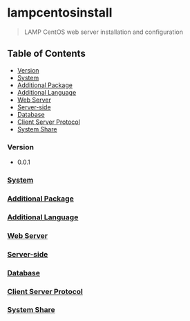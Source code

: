 # lampcentosinstall
> LAMP CentOS web server installation and configuration

## Table of Contents
* [Version](#version)
* [System](#system)
* [Additional Package](#additional-package)
* [Additional Language](#additional-language)
* [Web Server](#web-server)
* [Server-side](#server-side)
* [Database](#database)
* [Client Server Protocol](#client-server-protocol)
* [System Share](#system-share)

### Version
* 0.0.1

### [System](https://github.com/Cuates/lampcentosinstall/blob/master/system)

### [Additional Package](https://github.com/Cuates/lampcentosinstall/tree/master/additionalpackage)

### [Additional Language](https://github.com/Cuates/lampcentosinstall/tree/master/additionallanguage)

### [Web Server](https://github.com/Cuates/lampcentosinstall/tree/master/webserver)

### [Server-side](https://github.com/Cuates/lampcentosinstall/tree/master/serverside)

### [Database](https://github.com/Cuates/lampcentosinstall/tree/master/database)

### [Client Server Protocol](https://github.com/Cuates/lampcentosinstall/tree/master/clientseverprotocol)

### [System Share](https://github.com/Cuates/lampcentosinstall/tree/master/systemshare)
